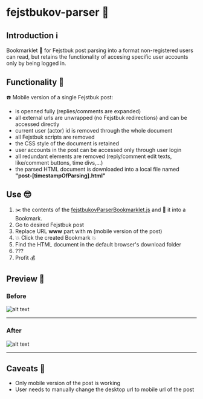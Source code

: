 # fejstbukov-parser :robot:
## Introduction :information_source:
Bookmarklet :bookmark: for Fejstbuk post parsing into a format non-registered users can read,
but retains the functionality of accesing specific user accounts only by being logged in. 

## Functionality :thinking:
:telephone: Mobile version of a single Fejstbuk post:
- is openned fully (replies/comments are expanded)
- all external urls are unwrapped (no Fejstbuk redirections) and can be accessed directly
- current user (actor) id is removed through the whole document
- all Fejstbuk scripts are removed
- the CSS style of the document is retained
- user accounts in the post can be accessed only through user login
- all redundant elements are removed (reply/comment edit texts, like/comment buttons, time divs,...)
- the parsed HTML document is downloaded into a local file named **"post-[timestampOfParsing].html"**

## Use :sunglasses:
1. :scissors: the contents of the [fejstbukovParserBookmarklet.js](../main/fejstbukovParserBookmarklet.js) and :floppy_disk: it into a Bookmark.
2. Go to desired Fejstbuk post
3. Replace URL **www** part with **m** (mobile version of the post)
4. :boom: Click the created Bookmark :boom:
5. Find the HTML document in the default browser's download folder
6. ???
7. Profit :moneybag:

## Preview :eyes:
### Before
![alt text](../main/before.png "Before processing")
***
### After
![alt text](../main/after.png "After processing")
***
## Caveats :grimacing:
- Only mobile version of the post is working
- User needs to manually change the desktop url to mobile url of the post
